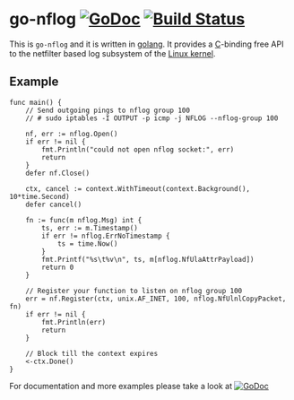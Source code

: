go-nflog [![GoDoc](https://godoc.org/github.com/florianl/go-nflog?status.svg)](https://godoc.org/github.com/florianl/go-nflog) [![Build Status](https://travis-ci.org/florianl/go-nflog.svg?branch=master)](https://travis-ci.org/florianl/go-nflog)
============

This is `go-nflog` and it is written in [golang](https://golang.org/). It provides a [C](https://en.wikipedia.org/wiki/C_(programming_language))-binding free API to the netfilter based log subsystem of the [Linux kernel](https://www.kernel.org).

Example
-------

```golang
func main() {
	// Send outgoing pings to nflog group 100
	// # sudo iptables -I OUTPUT -p icmp -j NFLOG --nflog-group 100

	nf, err := nflog.Open()
	if err != nil {
		fmt.Println("could not open nflog socket:", err)
		return
	}
	defer nf.Close()

	ctx, cancel := context.WithTimeout(context.Background(), 10*time.Second)
	defer cancel()

	fn := func(m nflog.Msg) int {
		ts, err := m.Timestamp()
		if err != nflog.ErrNoTimestamp {
			ts = time.Now()
		}
		fmt.Printf("%s\t%v\n", ts, m[nflog.NfUlaAttrPayload])
		return 0
	}

	// Register your function to listen on nflog group 100
	err = nf.Register(ctx, unix.AF_INET, 100, nflog.NfUlnlCopyPacket, fn)
	if err != nil {
		fmt.Println(err)
		return
	}

	// Block till the context expires
	<-ctx.Done()
}
```


For documentation and more examples please take a look at [![GoDoc](https://godoc.org/github.com/florianl/go-nflog?status.svg)](https://godoc.org/github.com/florianl/go-nflog)
